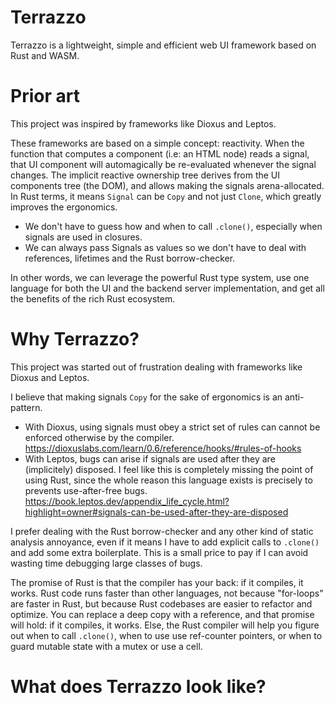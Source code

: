 # Terrazzo

Terrazzo is a lightweight, simple and efficient web UI framework based on Rust and WASM.

# Prior art

This project was inspired by frameworks like Dioxus and Leptos.

These frameworks are based on a simple concept: reactivity. When the function that computes a
component (i.e: an HTML node) reads a signal, that UI component will automagically be re-evaluated
whenever the signal changes. The implicit reactive ownership tree derives from the UI components
tree (the DOM), and allows making the signals arena-allocated. In Rust terms, it means `Signal` can
be `Copy` and not just `Clone`, which greatly improves the ergonomics.

- We don't have to guess how and when to call `.clone()`, especially when signals are used in
  closures.
- We can always pass Signals as values so we don't have to deal with references, lifetimes and the
  Rust borrow-checker.

In other words, we can leverage the powerful Rust type system, use one language for both the UI and
the backend server implementation, and get all the benefits of the rich Rust ecosystem.

# Why Terrazzo?

This project was started out of frustration dealing with frameworks like Dioxus and Leptos.

I believe that making signals `Copy` for the sake of ergonomics is an anti-pattern.
- With Dioxus, using signals must obey a strict set of rules can cannot be enforced otherwise by
  the compiler.
  https://dioxuslabs.com/learn/0.6/reference/hooks/#rules-of-hooks
- With Leptos, bugs can arise if signals are used after they are (implicitely) disposed. I feel
  like this is completely missing the point of using Rust, since the whole reason this language
  exists is precisely to prevents use-after-free bugs.
  https://book.leptos.dev/appendix_life_cycle.html?highlight=owner#signals-can-be-used-after-they-are-disposed

I prefer dealing with the Rust borrow-checker and any other kind of static analysis annoyance, even
if it means I have to add explicit calls to `.clone()` and add some extra boilerplate. This is a
small price to pay if I can avoid wasting time debugging large classes of bugs.

The promise of Rust is that the compiler has your back: if it compiles, it works. Rust code runs
faster than other languages, not because "for-loops" are faster in Rust, but because Rust codebases
are easier to refactor and optimize. You can replace a deep copy with a reference, and that promise
will hold: if it compiles, it works. Else, the Rust compiler will help you figure out when to call
`.clone()`, when to use use ref-counter pointers, or when to guard mutable state with a mutex or
use a cell.

# What does Terrazzo look like?
